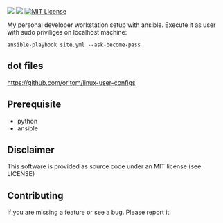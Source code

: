 ![](https://github.com/orltom/ansible-workstation-setup/workflows/Ansible%20Lint/badge.svg)
![](https://github.com/orltom/ansible-workstation-setup/workflows/Ansible%20Ubuntu%20Check/badge.svg)
[![MIT License](https://raw.githubusercontent.com/orltom/ansible-workstation-setup/master/.github/license.svg?sanitize=true)](https://github.com/orltom/ansible-workstation-setup/blob/master/LICENSE)

My personal developer workstation setup with ansible. Execute it as user with sudo priviliges on localhost machine: 
```
ansible-playbook site.yml --ask-become-pass
```

## dot files
https://github.com/orltom/linux-user-configs

## Prerequisite
* python
* ansible

## Disclaimer
This software is provided as source code under an MIT license (see LICENSE)

## Contributing
If you are missing a feature or see a bug. Please report it.
